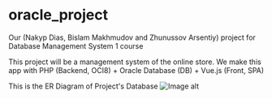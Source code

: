 # oracle_project
Our (Nakyp Dias, Bislam Makhmudov and Zhunussov Arsentiy) project for Database Management System 1 course

This project will be a management system of the online store. We make this app with PHP (Backend, OCI8) + Oracle Database (DB) + Vue.js (Front, SPA)

This is the ER Diagram of Project's Database
![Image alt](https://github.com/zydoracleproject/oracle_project/raw/master/project_erd.png)
